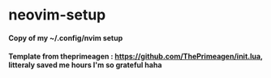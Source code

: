 # neovim-setup
#### Copy of my ~/.config/nvim setup 
#### Template from theprimeagen : https://github.com/ThePrimeagen/init.lua, litteraly saved me hours I'm so grateful haha
